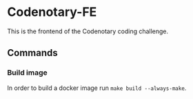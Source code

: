 # Codenotary-FE

This is the frontend of the Codenotary coding challenge.

## Commands

### Build image

In order to build a docker image run `make build --always-make`.